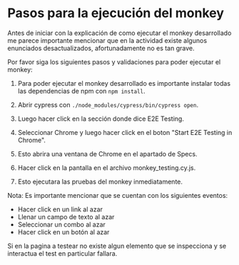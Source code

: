 # Pasos para la ejecución del monkey
Antes de iniciar con la explicación de como ejecutar el monkey desarrollado me parece importante mencionar que en la actividad existe algunos enunciados desactualizados, afortunadamente no es tan grave.

Por favor siga los siguientes pasos y validaciones para poder ejecutar el monkey:

1. Para poder ejecutar el monkey desarrollado es importante instalar todas las dependencias de npm con `npm install`.

2. Abrir cypress con `./node_modules/cypress/bin/cypress open`.
3. Luego hacer click en la sección donde dice E2E Testing.
4. Seleccionar Chrome y luego hacer click en el boton "Start E2E Testing in Chrome".
5. Esto abrira una ventana de Chrome en el apartado de Specs.
6. Hacer click en la pantalla en el archivo monkey_testing.cy.js.
7. Esto ejecutara las pruebas del monkey inmediatamente.

Nota: Es importante mencionar que se cuentan con los siguientes eventos:
- Hacer click en un link al azar
- Llenar un campo de texto al azar
- Seleccionar un combo al azar
- Hacer click en un botón al azar

Si en la pagina a testear no existe algun elemento que se inspecciona y se interactua el test en particular fallara.